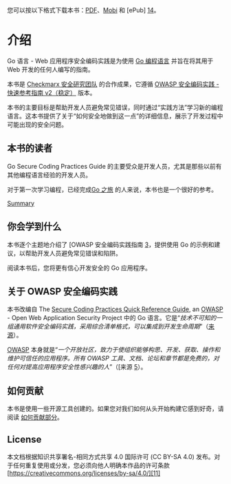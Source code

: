 您可以按以下格式下载本书：[PDF][12]、[Mobi][13] 和
[ePub] [14]。

# 介绍

Go 语言 - Web 应用程序安全编码实践是为使用 [Go 编程语言][1] 并旨在将其用于 Web 开发的任何人编写的指南。

本书是 [Checkmarx 安全研究团队][2] 的合作成果，它遵循 [OWASP 安全编码实践 - 快速参考指南 v2（稳定）][3] 版本。

本书的主要目标是帮助开发人员避免常见错误，同时通过“实践方法”学习新的编程语言。这本书提供了关于“如何安全地做到这一点”的详细信息，展示了开发过程中可能出现的安全问题。

## 本书的读者

Go Secure Coding Practices Guide 的主要受众是开发人员，尤其是那些以前有其他编程语言经验的开发人员。

对于第一次学习编程，已经完成[Go 之旅][8] 的人来说，本书也是一个很好的参考。

[Summary](src/SUMMARY.md)

## 你会学到什么

本书逐个主题地介绍了 [OWASP 安全编码实践指南 [3]，提供使用 Go 的示例和建议，以帮助开发人员避免常见错误和陷阱。

阅读本书后，您将更有信心开发安全的 Go 应用程序。

## 关于 OWASP 安全编码实践

本书改编自 The [Secure Coding Practices Quick Reference Guide][3], an [OWASP][4] - Open Web Application Security Project 中的 Go 语言。它是“_技术不可知的一组通用软件安全编码实践，采用综合清单格式，可以集成到开发生命周期_”（[来源][3]）。

[OWASP][4] 本身就是“_一个开放社区，致力于使组织能够构思、开发、获取、操作和维护可信任的应用程序。所有 OWASP 工具、文档、论坛和章节都是免费的，对任何对提高应用程序安全性感兴趣的人_”（[来源 [5]）。

## 如何贡献

本书是使用一些开源工具创建的。如果您对我们如何从头开始构建它感到好奇，请阅读 [如何贡献部分][6]。

## License

本文档根据知识共享署名-相同方式共享 4.0 国际许可 (CC BY-SA 4.0) 发布。对于任何重复使用或分发，您必须向他人明确本作品的许可条款 [https://creativecommons.org/licenses/by-sa/4.0/][11]

[1]: https://golang.org
[2]: http://chkmrx.co/2sffXFr
[3]: https://www.owasp.org/index.php/OWASP_Secure_Coding_Practices_-_Quick_Reference_Guide
[4]: https://www.owasp.org
[5]: https://www.owasp.org/index.php/About_OWASP
[6]: src/howto-contribute.md
[7]: https://www.twitter.com/checkmarx
[8]: https://www.gitbook.com/
[9]: https://checkmarx.gitbooks.io/go-scp/
[10]: https://www.gitbook.com/book/checkmarx/go-scp/
[11]: https://creativecommons.org/licenses/by-sa/4.0/
[12]: dist/go-webapp-scp.pdf
[13]: dist/go-webapp-scp.mobi
[14]: dist/go-webapp-scp.epub